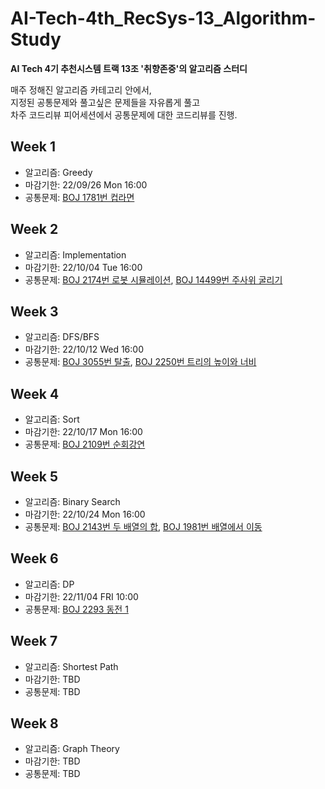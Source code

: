 # AI-Tech-4th_RecSys-13_Algorithm-Study
**AI Tech 4기 추천시스템 트랙 13조 '취향존중'의 알고리즘 스터디**  
  
매주 정해진 알고리즘 카테고리 안에서,  
지정된 공통문제와 풀고싶은 문제들을 자유롭게 풀고    
차주 코드리뷰 피어세션에서 공통문제에 대한 코드리뷰를 진행.  

## Week 1
- 알고리즘: Greedy
- 마감기한: 22/09/26 Mon 16:00 
- 공통문제: [BOJ 1781번 컵라면](https://www.acmicpc.net/problem/1781)
  
## Week 2
- 알고리즘: Implementation
- 마감기한: 22/10/04 Tue 16:00
- 공통문제: [BOJ 2174번 로봇 시뮬레이션](https://www.acmicpc.net/problem/2174), 
[BOJ 14499번 주사위 굴리기](https://www.acmicpc.net/problem/14499)

## Week 3
- 알고리즘: DFS/BFS
- 마감기한: 22/10/12 Wed 16:00
- 공통문제: [BOJ 3055번 탈출](https://www.acmicpc.net/problem/3055), 
[BOJ 2250번 트리의 높이와 너비](https://www.acmicpc.net/problem/2250)

## Week 4
- 알고리즘: Sort
- 마감기한: 22/10/17 Mon 16:00
- 공통문제: [BOJ 2109번 순회강연](https://www.acmicpc.net/problem/2109)

## Week 5
- 알고리즘: Binary Search
- 마감기한: 22/10/24 Mon 16:00
- 공통문제: [BOJ 2143번 두 배열의 합](https://www.acmicpc.net/problem/2143),
[BOJ 1981번 배열에서 이동](https://www.acmicpc.net/problem/1981)

## Week 6
- 알고리즘: DP
- 마감기한: 22/11/04 FRI 10:00
- 공통문제: [BOJ 2293 동전 1](https://www.acmicpc.net/problem/2293)

## Week 7
- 알고리즘: Shortest Path
- 마감기한: TBD
- 공통문제: TBD

## Week 8
- 알고리즘: Graph Theory
- 마감기한: TBD
- 공통문제: TBD
